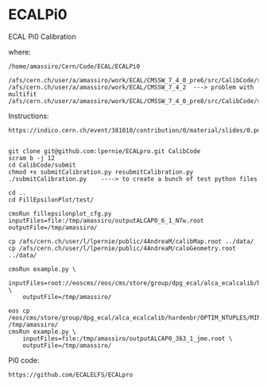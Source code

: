# ECALPi0
ECAL Pi0 Calibration


where:

    /home/amassiro/Cern/Code/ECAL/ECALPi0

    /afs/cern.ch/user/a/amassiro/work/ECAL/CMSSW_7_4_0_pre6/src/CalibCode/submit    
    /afs/cern.ch/user/a/amassiro/work/ECAL/CMSSW_7_4_2  ---> problem with multifit
    /afs/cern.ch/user/a/amassiro/work/ECAL/CMSSW_7_4_0_pre8/src/CalibCode/submit

    
Instructions:

    https://indico.cern.ch/event/381010/contribution/0/material/slides/0.pdf
    
    
    git clone git@github.com:lpernie/ECALpro.git CalibCode
    scram b -j 12
    cd CalibCode/submit
    chmod +x submitCalibration.py resubmitCalibration.py
    ./submitCalibration.py    ----> to create a bunch of test python files

    cd ..
    cd FillEpsilonPlot/test/
    
    cmsRun fillepsilonplot_cfg.py inputFiles=file:/tmp/amassiro/outputALCAP0_6_1_N7w.root    outputFile=/tmp/amassiro/

    cp /afs/cern.ch/user/l/lpernie/public/4AndreaM/calibMap.root ../data/
    cp /afs/cern.ch/user/l/lpernie/public/4AndreaM/caloGeometry.root ../data/
    
    cmsRun example.py \
        inputFiles=root://eoscms//eos/cms/store/group/dpg_ecal/alca_ecalcalib/hardenbr/STREAM_OUTPUT/NEU_GUN_40bx25_WITH_SELECTION_NOL1/outputALCAP0_1000_1_0jE.root   \
        outputFile=/tmp/amassiro/
    
    eos cp /eos/cms/store/group/dpg_ecal/alca_ecalcalib/hardenbr/OPTIM_NTUPLES/MINBIAS_PIZERO_ALCARAW_NOUNCAL_NOL1FILTER_40bx50_WITHSELECTION_WITHGEN_WITHRECHIT/outputALCAP0_363_1_jme.root /tmp/amassiro/
    cmsRun example.py \
        inputFiles=file:/tmp/amassiro/outputALCAP0_363_1_jme.root \
        outputFile=/tmp/amassiro/
    
    
    
    
Pi0 code:

    https://github.com/ECALELFS/ECALpro

    
    
    